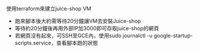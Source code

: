 使用terraform來建立juice-shop VM
- 跑來腳本後大約需等待20分鐘讓VM去安裝Juice-shop
- 等待約20分鐘後再用外部IP加3000即可存取juice-shop的網頁
- 若網頁沒有起來，可SSH至GCE內，使用sudo journalctl -u google-startup-scripts.service，查看腳本跑的狀態
